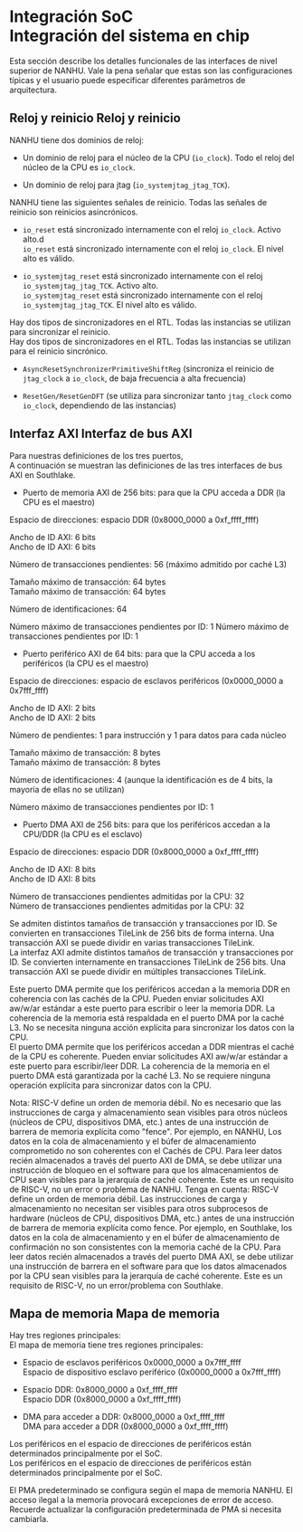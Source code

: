 # Integración SoC<br>Integración del sistema en chip

Esta sección describe los detalles funcionales de las interfaces de nivel superior de NANHU.
Vale la pena señalar que estas son las configuraciones típicas y el usuario puede especificar diferentes parámetros de arquitectura.

## Reloj y reinicio Reloj y reinicio

NANHU tiene dos dominios de reloj:

* Un dominio de reloj para el núcleo de la CPU (`io_clock`). Todo el reloj del núcleo de la CPU es `io_clock`.

* Un dominio de reloj para jtag (`io_systemjtag_jtag_TCK`).

NANHU tiene las siguientes señales de reinicio.
Todas las señales de reinicio son reinicios asincrónicos.

* `io_reset` está sincronizado internamente con el reloj `io_clock`. Activo alto.d<br>`io_reset` está sincronizado internamente con el reloj `io_clock`. El nivel alto es válido.

* `io_systemjtag_reset` está sincronizado internamente con el reloj `io_systemjtag_jtag_TCK`. Activo alto.<br>`io_systemjtag_reset` está sincronizado internamente con el reloj `io_systemjtag_jtag_TCK`. El nivel alto es válido.

Hay dos tipos de sincronizadores en el RTL. Todas las instancias se utilizan para sincronizar el reinicio.<br>Hay dos tipos de sincronizadores en el RTL. Todas las instancias se utilizan para el reinicio sincrónico.

* `AsyncResetSynchronizerPrimitiveShiftReg` (sincroniza el reinicio de `jtag_clock` a `io_clock`, de baja frecuencia a alta frecuencia)

* `ResetGen/ResetGenDFT` (se utiliza para sincronizar tanto `jtag_clock` como `io_clock`, dependiendo de las instancias)

## Interfaz AXI Interfaz de bus AXI

Para nuestras definiciones de los tres puertos,<br>A continuación se muestran las definiciones de las tres interfaces de bus AXI en Southlake.

- Puerto de memoria AXI de 256 bits: para que la CPU acceda a DDR (la CPU es el maestro)

Espacio de direcciones: espacio DDR (0x8000_0000 a 0xf_ffff_ffff)

Ancho de ID AXI: 6 bits<br>Ancho de ID AXI: 6 bits

Número de transacciones pendientes: 56 (máximo admitido por caché L3)

Tamaño máximo de transacción: 64 bytes<br>Tamaño máximo de transacción: 64 bytes

Número de identificaciones: 64

Número máximo de transacciones pendientes por ID: 1
Número máximo de transacciones pendientes por ID: 1

- Puerto periférico AXI de 64 bits: para que la CPU acceda a los periféricos (la CPU es el maestro)

Espacio de direcciones: espacio de esclavos periféricos (0x0000_0000 a 0x7fff_ffff)

Ancho de ID AXI: 2 bits<br>Ancho de ID AXI: 2 bits

Número de pendientes: 1 para instrucción y 1 para datos para cada núcleo

Tamaño máximo de transacción: 8 bytes<br>Tamaño máximo de transacción: 8 bytes

Número de identificaciones: 4 (aunque la identificación es de 4 bits, la mayoría de ellas no se utilizan)

Número máximo de transacciones pendientes por ID: 1

- Puerto DMA AXI de 256 bits: para que los periféricos accedan a la CPU/DDR (la CPU es el esclavo)

Espacio de direcciones: espacio DDR (0x8000_0000 a 0xf_ffff_ffff)

Ancho de ID AXI: 8 bits<br>Ancho de ID AXI: 8 bits

Número de transacciones pendientes admitidas por la CPU: 32<br>Número de transacciones pendientes admitidas por la CPU: 32

Se admiten distintos tamaños de transacción y transacciones por ID. Se convierten en transacciones TileLink de 256 bits de forma interna. Una transacción AXI se puede dividir en varias transacciones TileLink.<br>La interfaz AXI admite distintos tamaños de transacción y transacciones por ID. Se convierten internamente en transacciones TileLink de 256 bits. Una transacción AXI se puede dividir en múltiples transacciones TileLink.

Este puerto DMA permite que los periféricos accedan a la memoria DDR en coherencia con las cachés de la CPU. Pueden enviar solicitudes AXI aw/w/ar estándar a este puerto para escribir o leer la memoria DDR. La coherencia de la memoria está respaldada en el puerto DMA por la caché L3. No se necesita ninguna acción explícita para sincronizar los datos con la CPU.<br>El puerto DMA permite que los periféricos accedan a DDR mientras el caché de la CPU es coherente. Pueden enviar solicitudes AXI aw/w/ar estándar a este puerto para escribir/leer DDR. La coherencia de la memoria en el puerto DMA está garantizada por la caché L3. No se requiere ninguna operación explícita para sincronizar datos con la CPU.

Nota: RISC-V define un orden de memoria débil. No es necesario que las instrucciones de carga y almacenamiento sean visibles para otros núcleos (núcleos de CPU, dispositivos DMA, etc.) antes de una instrucción de barrera de memoria explícita como "fence". Por ejemplo, en NANHU, Los datos en la cola de almacenamiento y el búfer de almacenamiento comprometido no son coherentes con el
Cachés de CPU. Para leer datos recién almacenados a través del puerto AXI de DMA, se debe utilizar una instrucción de bloqueo en el software para que los almacenamientos de CPU sean visibles para la jerarquía de caché coherente. Este es un requisito de RISC-V, no un error o problema de NANHU. Tenga en cuenta: RISC-V define un orden de memoria débil. Las instrucciones de carga y almacenamiento no necesitan ser visibles para otros subprocesos de hardware (núcleos de CPU, dispositivos DMA, etc.) antes de una instrucción de barrera de memoria explícita como fence. Por ejemplo, en Southlake, los datos en la cola de almacenamiento y en el búfer de almacenamiento de confirmación no son consistentes con la memoria caché de la CPU. Para leer datos recién almacenados a través del puerto DMA AXI, se debe utilizar una instrucción de barrera en el software para que los datos almacenados por la CPU sean visibles para la jerarquía de caché coherente. Este es un requisito de RISC-V, no un error/problema con Southlake.


## Mapa de memoria Mapa de memoria

Hay tres regiones principales:<br>El mapa de memoria tiene tres regiones principales:

* Espacio de esclavos periféricos 0x0000_0000 a 0x7fff_ffff<br>Espacio de dispositivo esclavo periférico (0x0000_0000 a 0x7fff_ffff)

* Espacio DDR: 0x8000_0000 a 0xf_ffff_ffff<br>Espacio DDR (0x8000_0000 a 0xf_ffff_ffff)

* DMA para acceder a DDR: 0x8000_0000 a 0xf_ffff_ffff<br>DMA para acceder a DDR (0x8000_0000 a 0xf_ffff_ffff)

Los periféricos en el espacio de direcciones de periféricos están determinados principalmente por el SoC.<br>Los periféricos en el espacio de direcciones de periféricos están determinados principalmente por el SoC.

El PMA predeterminado se configura según el mapa de memoria NANHU. El acceso ilegal a la memoria provocará excepciones de error de acceso.
Recuerde actualizar la configuración predeterminada de PMA si necesita cambiarla.
